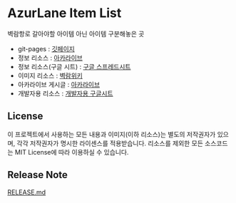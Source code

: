 # AzurLane Item List

벽람항로 갈아야할 아이템 아닌 아이템 구분해놓은 곳

- git-pages : [깃페이지](https://gateisbug.github.io/alit/)
- 정보 리소스 : [아카라이브](https://arca.live/b/azurlane/45593816)
- 정보 리소스(구글 시트) : [구글 스프레드시트](https://docs.google.com/spreadsheets/d/1ILevJQ08yszIX2bgh-II0A_EzfhAIufeuqxCKdQ7-UQ/edit#gid=0)
- 이미지 리소스 : [벽람위키](https://azurlane.koumakan.jp/wiki/Azur_Lane_Wiki)
- 아카라이브 게시글 : [아카라이브](https://arca.live/b/azurlane/119280388)
- 개발자용 리소스 : [개발자용 구글시트](https://docs.google.com/spreadsheets/d/1TdoZXjpm8QYNmvKM73QSFn9lAPDnWC-AtPzSR07KkGk/edit?usp=sharing)

## License
이 프로젝트에서 사용하는 모든 내용과 이미지(이하 리소스)는 별도의 저작권자가 있으며, 각각 저작권자가 명시한 라이센스를 적용받습니다. 리소스를 제외한 모든 소스코드는 MIT License에 따라 이용하실 수 있습니다.

## Release Note
[RELEASE.md](./RELEASE.md)
